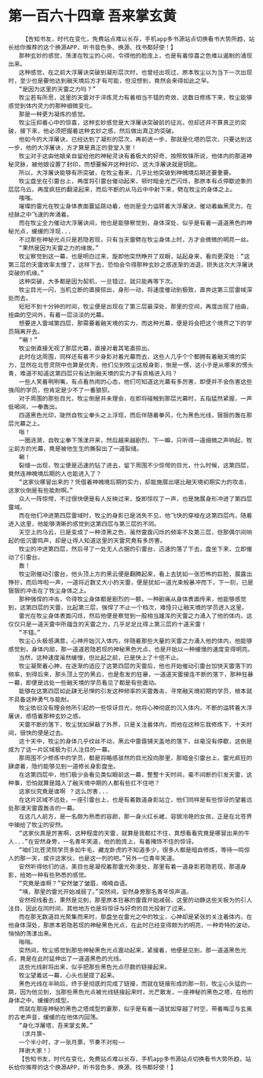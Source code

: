 # 第一百六十四章 吾来掌玄黄
        【告知书友，时代在变化，免费站点难以长存，手机app多书源站点切换看书大势所趋，站长给你推荐的这个换源APP，听书音色多、换源、找书都好使！】
       那种玄妙的感觉，荡漾在牧尘的心间，令得他的脸庞上，也是有着惊喜之色难以遏制的涌现出来。
       这种感觉，在之前大浮屠诀突破到凝形层次时，也曾经出现过，原本牧尘以为当下一次出现时，至少也是要他达到融天境后方才有可能，但没想到，竟然会来得如此之早。
       “是因为这里的天雷之力吗？”
       牧尘若有所思，这里的天雷对于淬炼灵力有着相当不错的奇效，这数日修炼下来，牧尘能够感觉到体内灵力的那种细微变化。
       那是一种更为凝炼的感觉。
       牧尘压抑着心中的惊喜，这种玄妙感觉是大浮屠诀突破前的征兆，但却还并不算真正的突破，接下来，他必须把握着这种玄妙之感，然后做出真正的突破。
       他如今的大浮屠诀，已经达到了凝形的层次，再前进一步，那就是化塔的层次，只要达到这一步，他的大浮屠诀，方才算是真正的登堂入室！
       牧尘对于这由他娘亲自留给他的神秘灵诀有着极大的好奇，按照牧锋所说，他体内的那道神秘灵脉，被他娘设置了封印，而想要解开这种封印，这大浮屠诀就是钥匙。
       所以，大浮屠诀能够有所突破，在牧尘看来，几乎比他突破到神魄境后期还要重要。
       牧尘盘坐在引雷台上，再度将引雷台催动起来，顿时暗金光芒闪烁，那原本有点停歇迹象的层层乌云，再度疯狂的翻滚起来，而后不断的从乌云中中射下来，劈在牧尘的身体之上。
       嗤嗤。
       璀璨的雷光在牧尘身体表面蔓延跳动着，他则是全力运转着大浮屠诀，催动着幽黑灵力，在经脉之中飞速的奔涌着。
       而在牧尘全力催动大浮屠诀间，他也是能够察觉到，身体深处，似乎是有着一道道黑色的神秘光点，缓缓的浮现...
       不过那些神秘光点只是若隐若现，只有当天雷劈在牧尘身体上时，方才会微微的明亮一丝。
       “果然是因为天雷之力的缘故。”
       牧尘察觉到这一幕，也是明白过来，旋即他突然睁开了双眼，站起身来，看向更深处：“这第三层的天雷效率太慢了，这样下去，恐怕会令得那种玄妙之感逐渐的消退，损失这次大浮屠诀突破的机缘。”
       这种突破，大多都是因为契机，一旦错过，就只能再等下次。
       牧尘目光一闪，当机立断的直接掠出，身形一动，将速度催动到极致，直奔这第三层雷域深处而去。
       短短不到十分钟的时间，牧尘便是出现在了第三层最深处，那里的空间，再度出现了扭曲，扭曲的空间外，有着一层淡淡的光幕。
       想要进入雷域第四层，那需要着融天境的实力，而这种光幕，便是将会把这个境界之下的学员隔离开去。
       “唰！”
       牧尘倒直接无视了那层光幕，直接对着其笔直掠出。
       此时在这周围，同样还有着不少身影对着光幕而去，这些人几乎个个都拥有着融天境的实力，显然在北苍灵院中也算是优秀，他们见到牧尘这般身影，倒是一愣，这小子是从哪来的愣头青，难道不知道这第四层只有达到融天境的实力才有资格进入吗？
       一些人笑着咧咧嘴，有点看热闹的心态，他们可知道这光幕有多厉害，即便并不会伤害这些强闯的学员，但肯定是少不了一番狼狈。
       对于周围的那些目光，牧尘倒是并未理会，在即将碰触到那层光幕时，五指猛然紧握，一声低喝间，一拳轰出。
       四道黑色光印，陡然自牧尘拳头之上浮现，而后伴随着拳风，化为黑色光线，狠狠的轰在那层光幕之上。
       嗡！
       一圈涟漪，自牧尘拳下荡漾开来，然后越来越剧烈，下一瞬，只听得一道细微之声响起，牧尘前方的光幕，竟是被他生生的撕裂出了一道裂缝。
       唰！
       裂缝一出现，牧尘便是迅速的钻了进去，留下周围不少惊愕的目光，什么时候，这第四层，竟然连神魄境后期的人也能进入了？
       “这家伙哪冒出来的？凭借着神魄境后期的实力，却能施展出堪比融天境初期实力的攻击，这家伙倒是有些能耐啊。”
       众人一阵惊愕，不过很快便是有人反映过来，旋即惊叹了一声，也是施展身形冲进了第四层雷域。
       而在他们冲进第四层雷域时，牧尘的身影已是消失不见，他飞快的穿梭在这第四层内，随着进入这里，他能够清晰的感觉到这第四层与第三层的不同。
       天空上的乌云，已是变成了一种漆黑之色，虽然雷霆闪烁的频率不及第三层，但那偶尔间响起的低沉雷鸣声，却是让得人知道这里的天雷究竟有多厉害。
       牧尘的冲进第四层，然后寻了一处无人占据的引雷台，迅速的落了下去，盘坐下来，立即催动了引雷台。
       轰！
       牧尘刚催动引雷台，他头顶上方的黑云便是翻腾起来，看上去犹如一张恐怖的巨脸，展露出狰狞，而后哗啦一声，一道将近数丈大小的天雷，便是犹如一道光束般暴冲而下，下一刻，已是狠狠的冲击在了牧尘身体之上。
       那种强悍的冲击，令得牧尘身体都是剧烈的一颤，一种剧痛从身体表面传来，他能够感觉到，这第四层的天雷，比起第三层，强悍了不止一个档次，难怪只让融天境的学员进入这里。
       雷光在牧尘身体表面闪烁，然后他便是察觉到一股相当雄浑的天雷之力涌入了他的体内，这仅仅只是一道天雷中所蕴含的天雷之力，几乎足足比得上第三层的十道天雷！
       “不错。”
       牧尘心头极感满意，心神开始沉入体内，伴随着那些大量的天雷之力涌入他的体内，他能够感觉到，身体内部，那一道道若隐若现的神秘黑色光点，也是开始以一种缓慢的速度变得明亮。
       当然，这种速度虽然缓慢，但比起之前，已是快上了十倍不止。
       牧尘凝聚着心神，在逐渐的适应了这第四层的天雷后，他也开始催动引雷台加快天雷落下的频率，到得后来，那头顶上空的黑云，也是愈发的狂暴，一道道天雷接连不断的落下，那种狂暴一幕，即便是远处一些融天境的学员看见了都是有些震动。
       能够在这第四层如此肆无忌惮的引发这种频率的天雷轰击，寻常融天境初期的学员，根本就不具备这种勇气与能耐。
       牧尘依旧没有理会他所引起的一些惊讶目光，他将心神彻底的沉入体内，不断的运转着大浮屠诀，感悟着那种玄妙之感。
       天雷不断的落下，牧尘犹如屏蔽了外界，只是关注着体内，而他在这种忘我修炼下，十天时间，很快的便是过去。
       这十天中，牧尘的身体几乎纹丝不动，黑云中雷霆铺天盖地的落下，丝毫没有停歇，这倒是成为了这一片区域极为引人注目的一幕。
       那周围不少修炼中的学员，都是将略感骇然的目光投向那里，那暗金引雷台上，雷光疯狂的肆虐着，隐约能够见到一道修长身影盘坐。
       在这第四层中，他们极少会看见类似眼前这一幕，整整十天时间，毫不间断的引发天雷，这种事，恐怕就算是踏入了融天境中期的人都有些扛不住吧？
       这家伙究竟是谁啊 ？这么厉害...
       在这片区域不远处，一座引雷台上，也是有着数道身影站立，他们同样是有些惊讶的望着远处那漫天雷霆轰击的一幕。
       在这几人前方，是一名颇为熟悉的容颜，那一身火红长裙，容貌冷艳的女孩，正是在北苍界中输给了牧尘的安然。
       “这家伙真是厉害啊，这种程度的天雷，就算是我都扛不住，真想看看究竟是哪冒出来的牛人...”在安然身旁，一名青年笑道，他的脸庞上，有着掩饰不住的惊讶。
       “咱们北苍灵院学员多如牛毛，藏龙卧虎的不知道多少，很多人都是暗自修炼，等待一鸣惊人的那一天，或许这家伙，也是这一列的吧。”另外一位青年笑道。
       安然听得他们的话，美目也是凝视着那雷光弥漫处，那里有着一道身影若隐若现，那道身影，给她一种有些熟悉的感觉。
       “究竟是谁啊？”安然皱了皱眉，喃喃自语。
       “咦，那里的雷光开始减弱了。”突然间，安然身旁那名青年惊声道。
       安然视线看去，果然是见到，那里原本狂暴的雷霆开始减弱，这里的动静这些天极为的引人注目，因此在同时间，其他地方也是将惊讶与好奇的目光投射了过来。
       而在那无数道目光聚集而来时，那盘坐在雷光之中的牧尘，心神却是紧张的关注着体内，在他身体深处，那原本若隐若现的神秘黑色光点，在此时已经变得颇为的明亮，一种奇特的波动，悄悄的荡漾出来。
       嗡嗡。
       突然间，牧尘感觉到那些神秘黑色光点震动起来，紧接着，他便是见到，那一道道黑色光点，竟是在此时延伸出了一道道黑色的光线。
       这些光线射将出来，似乎把那些黑色光点尽数的链接起来。
       牧尘望着这一幕，心头也是提了起来。
       黑色光线在半晌后，终于是彻底的完成了链接，而就在链接形成的那一刻，牧尘心头猛的一跳，因为他见到，当那些黑色光点被光线链接起来时，光芒散发，一座神秘的黑色之塔，在他的身体之中，缓缓的成型。
       而就在那座神秘的黑色之塔成型的霎那，似乎是有着一道犹如穿越了时空，带着晦涩与玄奥的古老声音，缓缓的在他体内回荡。
       “身化浮屠塔，吾来掌玄黄。”
       （求月票~
       一个半小时，才一张月票，节奏不对啦~~
       拜谢大家！）
       【告知书友，时代在变化，免费站点难以长存，手机app多书源站点切换看书大势所趋，站长给你推荐的这个换源APP，听书音色多、换源、找书都好使！】